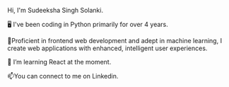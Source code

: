 Hi, I'm Sudeeksha Singh Solanki. 

🖥️ I've been coding in Python primarily for over 4 years.

🌱Proficient in frontend web development and adept in machine learning, 
  I create web applications with enhanced, intelligent user experiences.
  
👀 I’m learning React at the moment.

📫You can connect to me on Linkedin.

<!--
**sudeeksha705/Sudeeksha705** is a ✨ _special_ ✨ repository because its `README.md` (this file) appears on your GitHub profile.

Here are some ideas to get you started:

- 🔭 I’m currently working on ...
- 🌱 I’m currently learning ...
- 👯 I’m looking to collaborate on ...
- 🤔 I’m looking for help with ...
- 💬 Ask me about ...
- 📫 How to reach me: ...
- 😄 Pronouns: ...
- ⚡ Fun fact: ...
-->
